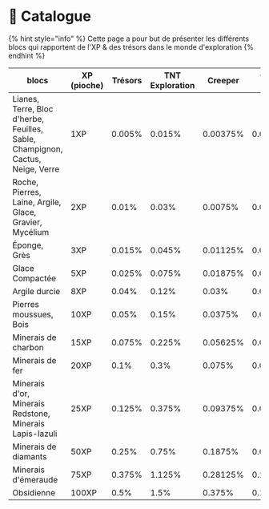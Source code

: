 # 📖 Catalogue

{% hint style="info" %}
Cette page a pour but de présenter les différents blocs qui rapportent de l'XP & des trésors dans le monde d'exploration
{% endhint %}

| blocs                                                                          | XP (pioche) | Trésors | TNT Exploration | Creeper  | Quake Gun |
| ------------------------------------------------------------------------------ | ----------- | ------- | --------------- | -------- | --------- |
| Lianes, Terre, Bloc d'herbe, Feuilles, Sable, Champignon, Cactus, Neige, Verre | 1XP         | 0.005%  | 0.015%          | 0.00375% | 0.00187%  |
| Roche, Pierres, Laine, Argile, Glace, Gravier, Mycélium                        | 2XP         | 0.01%   | 0.03%           | 0.0075%  | 0.00375%  |
| Éponge, Grès                                                                   | 3XP         | 0.015%  | 0.045%          | 0.01125% | 0.00562%  |
| Glace Compactée                                                                | 5XP         | 0.025%  | 0.075%          | 0.01875% | 0.00938%  |
| Argile durcie                                                                  | 8XP         | 0.04%   | 0.12%           | 0.03%    | 0.015%    |
| Pierres moussues, Bois                                                         | 10XP        | 0.05%   | 0.15%           | 0.0375%  | 0.01875%  |
| Minerais de charbon                                                            | 15XP        | 0.075%  | 0.225%          | 0.05625% | 0.02812%  |
| Minerais de fer                                                                | 20XP        | 0.1%    | 0.3%            | 0.075%   | 0.0375%   |
| Minerais d'or, Minerais Redstone, Minerais Lapis-lazuli                        | 25XP        | 0.125%  | 0.375%          | 0.09375% | 0.04688%  |
| Minerais de diamants                                                           | 50XP        | 0.25%   | 0.75%           | 0.1875%  | 0.09375%  |
| Minerais d'émeraude                                                            | 75XP        | 0.375%  | 1.125%          | 0.28125% | 0.14062%  |
| Obsidienne                                                                     | 100XP       | 0.5%    | 1.5%            | 0.375%   | 0.1875%   |
